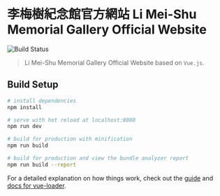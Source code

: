 # 李梅樹紀念館官方網站 Li Mei-Shu Memorial Gallery Official Website

![Build Status](https://jenkins.limeishu.org.tw/job/limeishu.org/job/master/badge/icon)

> Li Mei-Shu Memorial Gallery Official Website based on `Vue.js`.

## Build Setup

``` bash
# install dependencies
npm install

# serve with hot reload at localhost:8080
npm run dev

# build for production with minification
npm run build

# build for production and view the bundle analyzer report
npm run build --report
```

For a detailed explanation on how things work, check out the [guide](http://vuejs-templates.github.io/webpack/) and [docs for vue-loader](http://vuejs.github.io/vue-loader).
